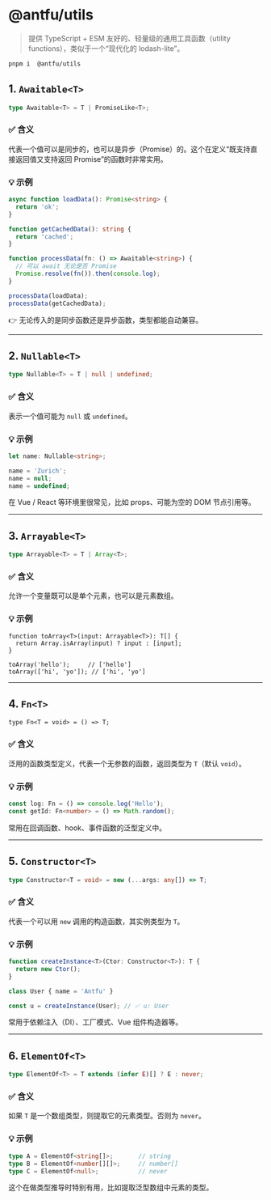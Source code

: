 # @antfu/utils

> 提供 TypeScript + ESM 友好的、轻量级的通用工具函数（utility functions），类似于一个“现代化的 lodash-lite”。

```sh
pnpm i  @antfu/utils
```

## 1. `Awaitable<T>`

```ts
type Awaitable<T> = T | PromiseLike<T>;
```

### ✅ 含义

代表一个值可以是同步的，也可以是异步（Promise）的。这个在定义“既支持直接返回值又支持返回 Promise”的函数时非常实用。

### 💡 示例

```ts
async function loadData(): Promise<string> {
  return 'ok';
}

function getCachedData(): string {
  return 'cached';
}

function processData(fn: () => Awaitable<string>) {
  // 可以 await 无论是否 Promise
  Promise.resolve(fn()).then(console.log);
}

processData(loadData);
processData(getCachedData);
```

👉 无论传入的是同步函数还是异步函数，类型都能自动兼容。

------

## 2. `Nullable<T>`

```ts
type Nullable<T> = T | null | undefined;
```

### ✅ 含义

表示一个值可能为 `null` 或 `undefined`。

### 💡 示例

```ts
let name: Nullable<string>;

name = 'Zurich';
name = null;
name = undefined;
```

在 Vue / React 等环境里很常见，比如 props、可能为空的 DOM 节点引用等。

------

## 3. `Arrayable<T>`

```ts
type Arrayable<T> = T | Array<T>;
```

### ✅ 含义

允许一个变量既可以是单个元素，也可以是元素数组。

### 💡 示例

```
function toArray<T>(input: Arrayable<T>): T[] {
  return Array.isArray(input) ? input : [input];
}

toArray('hello');     // ['hello']
toArray(['hi', 'yo']); // ['hi', 'yo']
```

------

## 4. `Fn<T>`

```
type Fn<T = void> = () => T;
```

### ✅ 含义

泛用的函数类型定义，代表一个无参数的函数，返回类型为 `T`（默认 `void`）。

### 💡 示例

```ts
const log: Fn = () => console.log('Hello');
const getId: Fn<number> = () => Math.random();
```

常用在回调函数、hook、事件函数的泛型定义中。

------

## 5. `Constructor<T>`

```ts
type Constructor<T = void> = new (...args: any[]) => T;
```

### ✅ 含义

代表一个可以用 `new` 调用的构造函数，其实例类型为 `T`。

### 💡 示例

```ts
function createInstance<T>(Ctor: Constructor<T>): T {
  return new Ctor();
}

class User { name = 'Antfu' }

const u = createInstance(User); // ✅ u: User
```

常用于依赖注入（DI）、工厂模式、Vue 组件构造器等。

------

## 6. `ElementOf<T>`

```ts
type ElementOf<T> = T extends (infer E)[] ? E : never;
```

### ✅ 含义

如果 `T` 是一个数组类型，则提取它的元素类型。否则为 `never`。

### 💡 示例

```ts
type A = ElementOf<string[]>;       // string
type B = ElementOf<number[][]>;     // number[]
type C = ElementOf<null>;           // never
```

这个在做类型推导时特别有用，比如提取泛型数组中元素的类型。